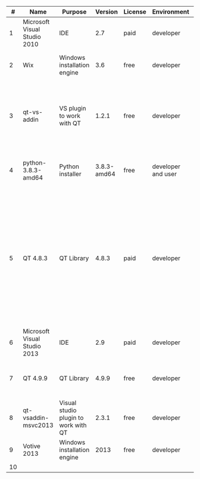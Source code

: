 | # | Name           | Purpose                                  | Version   |  License  | Environment | Comment       |
| - | ---------------|----------------------------------------- |---------- | --------- | ----------- |:-------------:|
| 1 | Microsoft Visual Studio 2010 | IDE  | 2.7  | paid  | developer  | Used along with QT 4.8.3 |
| 2 | Wix | Windows installation engine  | 3.6 | free | developer | used along with Microsoft Visual Studio 2010 and 2013 |
| 3 | qt-vs-addin | VS plugin to work with QT | 1.2.1  | free | developer | Full name is "qt-vs-addin-1.2.1-opensource.exe", Used along with MS VS 2010, now is not used. You need to add QT version in this plugin. |
| 4 | python-3.8.3-amd64 | Python installer  | 3.8.3-amd64  | free | developer and user | Full name is "python-3.8.3-amd64.exe". Now is moved to another version |
| 5 | QT 4.8.3 | QT Library | 4.8.3 | paid | developer | The native fast API to implement UI is developed based on Qt. The Qt library is also used for the implementation to support latest Windows, MacOS, Linux Ubuntu with the latest update. The QML shall be used for UI implementation and not QWidgets. Now is moved to newer version |
| 6 | Microsoft Visual Studio 2013 | IDE | 2.9 | paid  | developer | It was able to use this Visual Studio version only |
| 7 | QT 4.9.9 | QT Library  | 4.9.9 | free | developer | The least supportable version for Microsoft Visual Studio 2013 |
| 8 | qt-vsaddin-msvc2013 | Visual studio plugin to work with QT | 2.3.1  | free | developer | You need to add QT version in this plugin. |
| 9 | Votive 2013 | Windows installation engine  | 2013 | free  | developer | Full name is "Votive2013.vsix" |
|10 |  |   |   |   |  |  |
